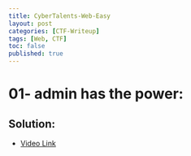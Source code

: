 ```yaml
---
title: CyberTalents-Web-Easy
layout: post
categories: [CTF-Writeup]
tags: [Web, CTF]
toc: false
published: true
---
```


# [](#header-1)01- admin has the power:

## [](#header-4)Solution:

*   [Video Link](https://www.youtube.com/watch?v=RaSp-yMLIOk&list=PLYp_Kd32XvcqyNt7G2_bmRrvho5MXQaSG&index=1)
